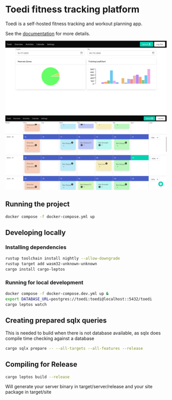 # Toedi fitness tracking platform

Toedi is a self-hosted fitness tracking and workout planning app.

See the [documentation](https://gettoedi.ch/) for more details.

![metrics](docs/metrics.png)
![calendar](docs/calendar.png)

## Running the project

```bash
docker compose -f docker-compose.yml up
```

## Developing locally

### Installing dependencies

```bash
rustup toolchain install nightly --allow-downgrade
rustup target add wasm32-unknown-unknown
cargo install cargo-leptos
```

### Running for local development

```bash
docker compose -f docker-compose.dev.yml up &
export DATABASE_URL=postgres://toedi:toedi@localhost::5432/toedi
cargo leptos watch
```

## Creating prepared sqlx queries

This is needed to build when there is not database available, as sqlx does compile time checking against a database

```bash
cargo sqlx prepare -- --all-targets --all-features --release
```

## Compiling for Release
```bash
cargo leptos build --release
```

Will generate your server binary in target/server/release and your site package in target/site

<!-- ## Testing the Project -->
<!-- ```bash -->
<!-- cargo leptos end-to-end -->
<!-- ``` -->

<!-- ```bash -->
<!-- cargo leptos end-to-end --release -->
<!-- ``` -->

<!-- Cargo-leptos uses Playwright as the end-to-end test tool. -->  
<!-- Tests are located in end2end/tests directory. -->

<!-- ## Executing a Server on a Remote Machine Without the Toolchain -->
<!-- After running a `cargo leptos build --release` the minimum files needed are: -->

<!-- 1. The server binary located in `target/server/release` -->
<!-- 2. The `site` directory and all files within located in `target/site` -->

<!-- Copy these files to your remote server. The directory structure should be: -->
<!-- ```text -->
<!-- toedirs -->
<!-- site/ -->
<!-- ``` -->
<!-- Set the following environment variables (updating for your project as needed): -->
<!-- ```text -->
<!-- LEPTOS_OUTPUT_NAME="toedirs" -->
<!-- LEPTOS_SITE_ROOT="site" -->
<!-- LEPTOS_SITE_PKG_DIR="pkg" -->
<!-- LEPTOS_SITE_ADDR="127.0.0.1:3000" -->
<!-- LEPTOS_RELOAD_PORT="3001" -->
<!-- ``` -->
<!-- Finally, run the server binary. -->
